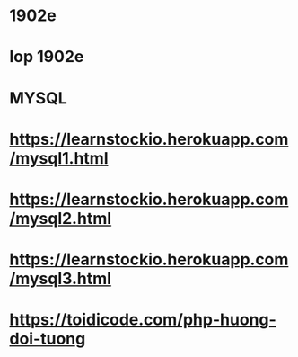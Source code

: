 # 1902e
# lop 1902e
# MYSQL
# https://learnstockio.herokuapp.com/mysql1.html
# https://learnstockio.herokuapp.com/mysql2.html
# https://learnstockio.herokuapp.com/mysql3.html
# https://toidicode.com/php-huong-doi-tuong
